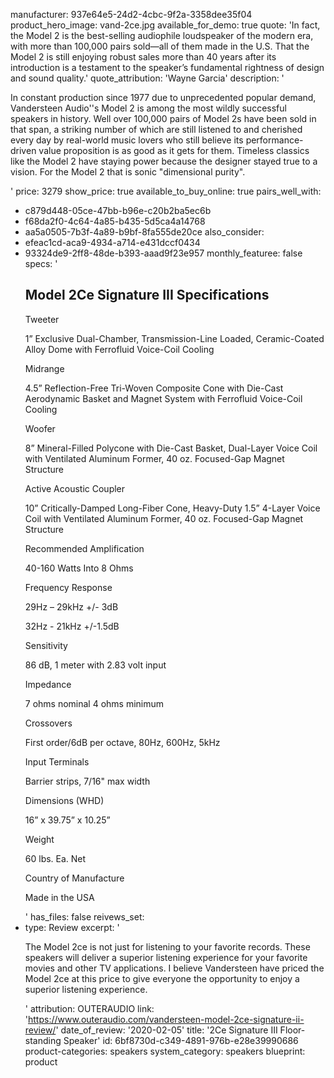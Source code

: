 manufacturer: 937e64e5-24d2-4cbc-9f2a-3358dee35f04
product_hero_image: vand-2ce.jpg
available_for_demo: true
quote: 'In fact, the Model 2 is the best-selling audiophile loudspeaker of the modern era, with more than 100,000 pairs sold—all of them made in the U.S. That the Model 2 is still enjoying robust sales more than 40 years after its introduction is a testament to the speaker’s fundamental rightness of design and sound quality.'
quote_attribution: 'Wayne Garcia'
description: '<p>In constant production since 1977 due to unprecedented popular demand, Vandersteen Audio''s Model 2 is among the most wildly successful speakers in history. Well over 100,000 pairs of Model 2s have been sold in that span, a striking number of which are still listened to and cherished every day by real-world music lovers who still believe its performance-driven value proposition is as good as it gets for them. Timeless classics like the Model 2 have staying power because the designer stayed true to a vision. For the Model 2 that is sonic "dimensional purity".&nbsp; &nbsp;</p>'
price: 3279
show_price: true
available_to_buy_online: true
pairs_well_with:
  - c879d448-05ce-47bb-b96e-c20b2ba5ec6b
  - f68da2f0-4c64-4a85-b435-5d5ca4a14768
  - aa5a0505-7b3f-4a89-b9bf-8fa555de20ce
also_consider:
  - efeac1cd-aca9-4934-a714-e431dccf0434
  - 93324de9-2ff8-48de-b393-aaad9f23e957
monthly_featuree: false
specs: '<h2>Model 2Ce Signature III Specifications</h2><p>Tweeter</p><p>1” Exclusive Dual-Chamber, Transmission-Line Loaded, Ceramic-Coated Alloy Dome with Ferrofluid Voice-Coil Cooling</p><p>Midrange</p><p>4.5” Reflection-Free Tri-Woven Composite Cone with Die-Cast Aerodynamic Basket and Magnet System with Ferrofluid Voice-Coil Cooling&nbsp;</p><p>Woofer</p><p>8” Mineral-Filled Polycone with Die-Cast Basket, Dual-Layer Voice Coil with Ventilated Aluminum Former, 40 oz. Focused-Gap Magnet Structure&nbsp;</p><p>Active Acoustic Coupler</p><p>10” Critically-Damped Long-Fiber Cone, Heavy-Duty 1.5” 4-Layer Voice Coil with Ventilated Aluminum Former, 40 oz. Focused-Gap Magnet Structure</p><p>Recommended Amplification</p><p>40-160 Watts Into 8 Ohms</p><p>Frequency Response</p><p>29Hz – 29kHz +/- 3dB</p><p>32Hz - 21kHz +/-1.5dB</p><p>Sensitivity</p><p>86 dB, 1 meter with 2.83 volt input</p><p>Impedance</p><p>7 ohms nominal 4 ohms minimum</p><p>Crossovers</p><p>First order/6dB per octave, 80Hz, 600Hz, 5kHz</p><p>Input Terminals</p><p>Barrier strips, 7/16" max width</p><p>Dimensions (WHD)</p><p>16” x 39.75” x 10.25”</p><p>Weight</p><p>60 lbs. Ea. Net</p><p>Country of Manufacture</p><p>Made in the USA</p>'
has_files: false
reivews_set:
  -
    type: Review
    excerpt: '<p>The Model 2ce is not just for listening to your favorite records. These speakers will deliver a superior listening experience for your favorite movies and other TV applications. I believe Vandersteen have priced the Model 2ce at this price to give everyone the opportunity to enjoy a superior listening experience.&nbsp;&nbsp;</p>'
    attribution: OUTERAUDIO
    link: 'https://www.outeraudio.com/vandersteen-model-2ce-signature-ii-review/'
    date_of_review: '2020-02-05'
title: '2Ce Signature III Floor-standing Speaker'
id: 6bf8730d-c349-4891-976b-e28e39990686
product-categories: speakers
system_category: speakers
blueprint: product
